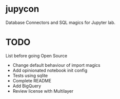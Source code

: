 # jupycon

Database Connectors and SQL magics for Jupyter lab.

# TODO

List before going Open Source

- Change default behaviour of import magics
- Add opinionated notebook init config
- Tests using sqlite
- Complete README
- Add BigQuery
- Review license with Multilayer